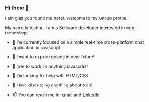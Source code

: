 ### Hi there 👋
I am glad you found me here!. Welcome to my Github profile.

My name is Vishnu. I am a Software developer interested in web technology.

- 🔭 I’m currently focused on a simple real-time cross-platform chat application in javascript
- 🌱 I want to explore golang in near future!
- 👯 love to work on anything javascript!
- 🤔 I’m looking for help with HTML/CSS
- 💬 I love discussing anything about tech!

- 📫 You can reach me in: [email](mailto:vishnuroshan4@gmail.com) and [LinkedIn](https://www.linkedin.com/in/vishnuroshan94/)
